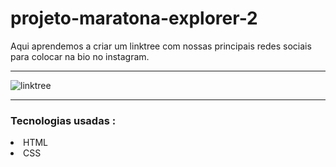 # projeto-maratona-explorer-2
<P>Aqui aprendemos a criar um linktree com nossas principais redes sociais para colocar na bio no instagram.</p>
<hr>

![linktree](https://user-images.githubusercontent.com/93404847/177597516-db9b77c4-9bd9-4b82-b111-3c36c041092f.jpeg)
<hr>

### Tecnologias usadas :
<li>HTML
<li>CSS
